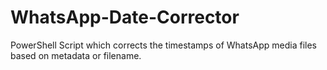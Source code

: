 # WhatsApp-Date-Corrector
PowerShell Script which corrects the timestamps of WhatsApp media files based on metadata or filename.
